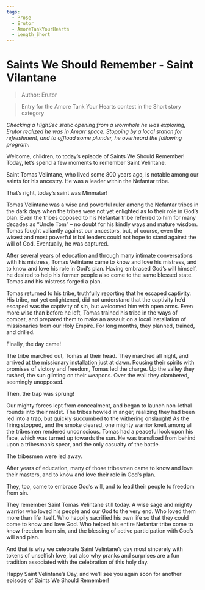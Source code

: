 ```yaml
---
tags:
  - Prose
  - Erutor
  - AmoreTankYourHearts
  - Length_Short
---
```


# Saints We Should Remember - Saint Vilantane

> Author: Erutor

> Entry for the Amore Tank Your Hearts contest in the Short story category

*Checking a HighSec static opening from a wormhole he was exploring, Erutor realized he was in Amarr space. Stopping by a local station for refreshment, and to offload some plunder, he overheard the following program:*

Welcome, children, to today’s episode of Saints We Should Remember! Today, let’s spend a few moments to remember Saint Velintane.


Saint Tomas Velintane, who lived some 800 years ago, is notable among our saints for his ancestry. He was a leader within the Nefantar tribe.

That’s right, today’s saint was Minmatar!

Tomas Velintane was a wise and powerful ruler among the Nefantar tribes in the dark days when the tribes were not yet enlighted as to their role in God’s plan. Even the tribes opposed to his Nefantar tribe referred to him for many decades as “Uncle Tom” – no doubt for his kindly ways and mature wisdom. Tomas fought valiantly against our ancestors, but, of course, even the wisest and most powerful tribal leaders could not hope to stand against the will of God. Eventually, he was captured.

After several years of education and through many intimate conversations with his mistress, Tomas Velintane came to know and love his mistress, and to know and love his role in God’s plan. Having embraced God’s will himself, he desired to help his former people also come to the same blessed state. Tomas and his mistress forged a plan.

Tomas returned to his tribe, truthfully reporting that he escaped captivity. His tribe, not yet enlightened, did not understand that the captivity he’d escaped was the captivity of sin, but welcomed him with open arms. Even more wise than before he left, Tomas trained his tribe in the ways of combat, and prepared them to make an assault on a local installation of missionaries from our Holy Empire. For long months, they planned, trained, and drilled.

Finally, the day came!

The tribe marched out, Tomas at their head. They marched all night, and arrived at the missionary installation just at dawn. Rousing their spirits with promises of victory and freedom, Tomas led the charge. Up the valley they rushed, the sun glinting on their weapons. Over the wall they clambered, seemingly unopposed.

Then, the trap was sprung!

Our mighty forces lept from concealment, and began to launch non-lethal rounds into their midst. The tribes howled in anger, realizing they had been led into a trap, but quickly succumbed to the withering onslaught! As the firing stopped, and the smoke cleared, one mighty warrior knelt among all the tribesmen rendered unconscious. Tomas had a peaceful look upon his face, which was turned up towards the sun. He was transfixed from behind upon a tribesman’s spear, and the only casualty of the battle.

The tribesmen were led away.

After years of education, many of those tribesmen came to know and love their masters, and to know and love their role in God’s plan.

They, too, came to embrace God’s will, and to lead their people to freedom from sin.

They remember Saint Tomas Velintane still today. A wise sage and mighty warrior who loved his people and our God to the very end. Who loved them more than life itself. Who happily sacrified his own life so that they could come to know and love God. Who helped his entire Nefantar tribe come to know freedom from sin, and the blessing of active participation with God’s will and plan.

And that is why we celebrate Saint Velintane’s day most sincerely with tokens of unselfish love, but also why pranks and surprises are a fun tradition associated with the celebration of this holy day.

Happy Saint Velintane’s Day, and we’ll see you again soon for another episode of Saints We Should Remember!